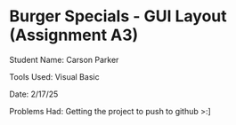 # Burger Specials - GUI Layout (Assignment A3)
Student Name: Carson Parker

Tools Used: Visual Basic

Date: 2/17/25

Problems Had: Getting the project to push to github >:]

